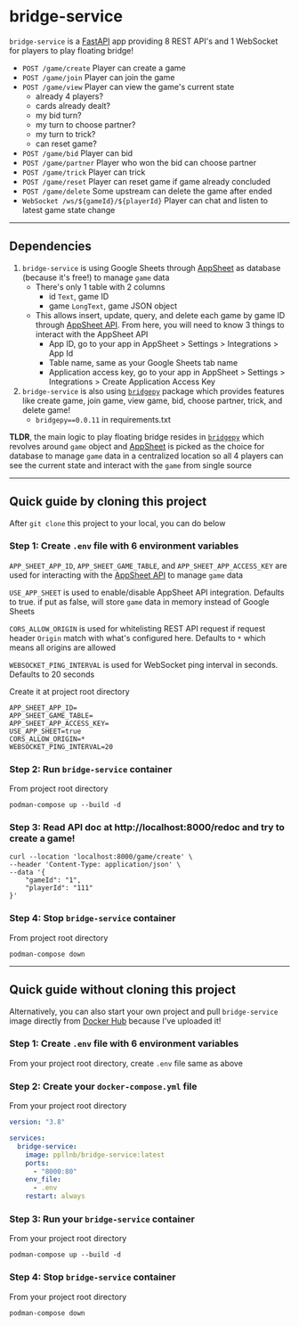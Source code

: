 # bridge-service
`bridge-service` is a [FastAPI](https://fastapi.tiangolo.com/) app providing 8 REST API's and 1 WebSocket for players to play floating bridge!

- `POST /game/create` Player can create a game
- `POST /game/join` Player can join the game
- `POST /game/view` Player can view the game's current state
    - already 4 players?
    - cards already dealt?
    - my bid turn?
    - my turn to choose partner?
    - my turn to trick?
    - can reset game?
- `POST /game/bid` Player can bid
- `POST /game/partner` Player who won the bid can choose partner
- `POST /game/trick` Player can trick
- `POST /game/reset` Player can reset game if game already concluded
- `POST /game/delete` Some upstream can delete the game after ended
- `WebSocket /ws/${gameId}/${playerId}` Player can chat and listen to latest game state change

---

## Dependencies
1. `bridge-service` is using Google Sheets through [AppSheet](https://about.appsheet.com/home/) as database (because it's free!) to manage `game` data
    - There's only 1 table with 2 columns
        - id `Text`, game ID
        - game `LongText`, game JSON object
    - This allows insert, update, query, and delete each game by game ID through [AppSheet API](https://support.google.com/appsheet/answer/10105398). From here, you will need to know 3 things to interact with the AppSheet API
        - App ID, go to your app in AppSheet > Settings > Integrations > App Id
        - Table name, same as your Google Sheets tab name
        - Application access key, go to your app in AppSheet > Settings > Integrations > Create Application Access Key
2. `bridge-service` is also using [`bridgepy`](https://github.com/papillonbee/bridgepy) package which provides features like create game, join game, view game, bid, choose partner, trick, and delete game!
    - `bridgepy==0.0.11` in requirements.txt

**TLDR**, the main logic to play floating bridge resides in [`bridgepy`](https://github.com/papillonbee/bridgepy) which revolves around `game` object and [AppSheet](https://about.appsheet.com/home/) is picked as the choice for database to manage `game` data in a centralized location so all 4 players can see the current state and interact with the `game` from single source

---

## Quick guide by cloning this project

After `git clone` this project to your local, you can do below

### Step 1: Create `.env` file with 6 environment variables
`APP_SHEET_APP_ID`, `APP_SHEET_GAME_TABLE`, and `APP_SHEET_APP_ACCESS_KEY` are used for interacting with the [AppSheet API](https://support.google.com/appsheet/answer/10105398) to manage `game` data

`USE_APP_SHEET` is used to enable/disable AppSheet API integration. Defaults to true. if put as false, will store `game` data in memory instead of Google Sheets

`CORS_ALLOW_ORIGIN` is used for whitelisting REST API request if request header `Origin` match with what's configured here. Defaults to `*` which means all origins are allowed

`WEBSOCKET_PING_INTERVAL` is used for WebSocket ping interval in seconds. Defaults to 20 seconds

Create it at project root directory

```
APP_SHEET_APP_ID=
APP_SHEET_GAME_TABLE=
APP_SHEET_APP_ACCESS_KEY=
USE_APP_SHEET=true
CORS_ALLOW_ORIGIN=*
WEBSOCKET_PING_INTERVAL=20
```

### Step 2: Run `bridge-service` container
From project root directory
```shell
podman-compose up --build -d
```

### Step 3: Read API doc at http://localhost:8000/redoc and try to create a game!
```curl
curl --location 'localhost:8000/game/create' \
--header 'Content-Type: application/json' \
--data '{
    "gameId": "1",
    "playerId": "111"
}'
```

### Step 4: Stop `bridge-service` container
From project root directory
```shell
podman-compose down
```

---

## Quick guide without cloning this project
Alternatively, you can also start your own project and pull `bridge-service` image directly from [Docker Hub](https://www.docker.com/products/docker-hub/) because I've uploaded it!

### Step 1: Create `.env` file with 6 environment variables
From your project root directory, create `.env` file same as above

### Step 2: Create your `docker-compose.yml` file
From your project root directory
```yml
version: "3.8"

services:
  bridge-service:
    image: ppllnb/bridge-service:latest
    ports:
      - "8000:80"
    env_file:
      - .env
    restart: always

```

### Step 3: Run your `bridge-service` container
From your project root directory
```shell
podman-compose up --build -d
```

### Step 4: Stop `bridge-service` container
From your project root directory
```shell
podman-compose down
```
